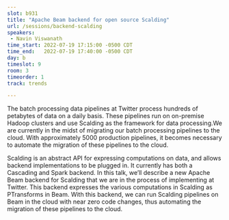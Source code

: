 ```yaml
---
slot: b931
title: "Apache Beam backend for open source Scalding"
url: /sessions/backend-scalding
speakers:
 - Navin Viswanath
time_start: 2022-07-19 17:15:00 -0500 CDT
time_end:   2022-07-19 17:40:00 -0500 CDT
day: b
timeslot: 9
room: 3
timeorder: 1
track: trends

---
```


The batch processing data pipelines at Twitter process hundreds of petabytes of data on a daily basis. These pipelines run on on-premise Hadoop clusters and use Scalding as the framework for data processing.We are currently in the midst of migrating our batch processing pipelines to the cloud. With approximately 5000 production pipelines, it becomes necessary to automate the migration of these pipelines to the cloud.

Scalding is an abstract API for expressing computations on data, and allows backend implementations to be plugged in. It currently has both a Cascading and Spark backend. In this talk, we’ll describe a new Apache Beam backend for Scalding that we are in the process of implementing at Twitter. This backend expresses the various computations in Scalding as PTransforms in Beam. With this backend, we can run Scalding pipelines on Beam in the cloud with near zero code changes, thus automating the migration of these pipelines to the cloud.

